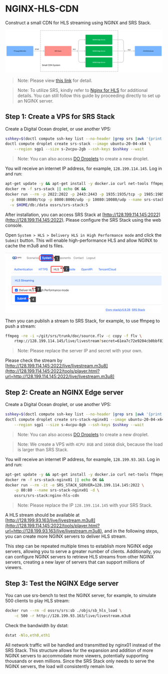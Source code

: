 # NGINX-HLS-CDN

Construct a small CDN for HLS streaming using NGINX and SRS Stack.

![](./nginx-hls-cdn-01.png)

> Note: Please view [this link](https://www.figma.com/file/EZcnUttzxZbHJcXRLjpuOZ/NGINX-HLS-CDN) for detail.

> Note: To utilize SRS, kindly refer to [Nginx for HLS](https://ossrs.io/lts/en-us/docs/v5/doc/nginx-for-hls) 
> for additional details. You can still follow this guide by proceeding directly to set up an NGINX server.

## Step 1: Create a VPS for SRS Stack

Create a Digital Ocean droplet, or use another VPS:

```bash
sshkey=$(doctl compute ssh-key list --no-header |grep srs |awk '{print $1}') &&
doctl compute droplet create srs-stack --image ubuntu-20-04-x64 \
    --region sgp1 --size s-2vcpu-2gb --ssh-keys $sshkey --wait
```

> Note: You can also access [DO Droplets](https://cloud.digitalocean.com/droplets) to create a new droplet.

You will receive an internet IP address, for example, `128.199.114.145`. Log in and run:

```bash
apt-get update -y && apt-get install -y docker.io curl net-tools ffmpeg pcp &&
docker rm -f srs-stack || echo OK &&
docker run --rm -p 2022:2022 -p 2443:2443 -p 1935:1935/tcp -p 1985:1985/tcp \
  -p 8080:8080/tcp -p 8000:8000/udp -p 10080:10080/udp --name srs-stack -d \
  -v $HOME/db:/data ossrs/srs-stack:5
```

After installation, you can access SRS Stack at [http://128.199.114.145:2022](http://128.199.114.145:2022).
Please configure the SRS Stack using the web console.

Open `System > HLS > Delivery HLS in High Performance mode` and click the `Submit` button. This will enable
high-performance HLS and allow NGINX to cache the m3u8 and ts files.

![](./nginx-hls-cdn-02.png)

Then you can publish a stream to SRS Stack, for example, to use ffmpeg to push a stream:

```bash
ffmpeg -re -i ~/git/srs/trunk/doc/source.flv -c copy -f flv \
    rtmp://128.199.114.145/live/livestream?secret=61ea7c72e9204cb0bbf83e385fbaf9b2
```

> Note: Please replace the server IP and secret with your own.

Please check the stream by [http://128.199.114.145:2022/live/livestream.m3u8](http://128.199.114.145:2022/tools/player.html?url=http://128.199.114.145:2022/live/livestream.m3u8)

## Step 2: Create an NGINX Edge server

Create a Digital Ocean droplet, or use another VPS:

```bash
sshkey=$(doctl compute ssh-key list --no-header |grep srs |awk '{print $1}') &&
doctl compute droplet create srs-stack-nginx01 --image ubuntu-20-04-x64 \
    --region sgp1 --size s-4vcpu-8gb --ssh-keys $sshkey --wait
```

> Note: You can also access [DO Droplets](https://cloud.digitalocean.com/droplets) to create a new droplet.

> Note: We create a VPS with `4CPU 8GB` and `160GB` disk, because the load is larger than SRS Stack.

You will receive an internet IP address, for example, `128.199.93.163`. Log in and run:

```bash
apt-get update -y && apt-get install -y docker.io curl net-tools ffmpeg pcp &&
docker rm -f srs-stack-nginx01 || echo OK &&
docker run --rm -it -e SRS_STACK_SERVER=128.199.114.145:2022 \
    -p 80:80 --name srs-stack-nginx01 -d \
    ossrs/srs-stack:nginx-hls-cdn
```

> Note: Please replace the IP `128.199.114.145` with your SRS Stack.

A HLS stream should be available at [http://128.199.93.163/live/livestream.m3u8](http://128.199.114.145:2022/tools/player.html?url=http://128.199.93.163/live/livestream.m3u8),
and in the following steps, you can create more NGINX servers to deliver HLS stream.

This step can be repeated multiple times to establish more NGINX edge servers, allowing you to serve 
a greater number of clients. Additionally, you can configure NGINX servers to retrieve HLS streams 
from other NGINX servers, creating a new layer of servers that can support millions of viewers.

## Step 3: Test the NGINX Edge server

You can use srs-bench to test the NGINX server, for example, to simulate 500 clients to play HLS stream:

```bash
docker run --rm -d ossrs/srs:sb ./objs/sb_hls_load \
    -c 500 -r http://128.199.93.163/live/livestream.m3u8
```

Check the bandwidth by dstat:

```bash
dstat -Nlo,eth0,eth1
```

All network traffic will be handled and transmitted by nginx01 instead of the SRS Stack. This structure 
allows for the expansion and addition of more NGINX servers to accommodate more viewers, potentially 
supporting thousands or even millions. Since the SRS Stack only needs to serve the NGINX servers, the 
load will consistently remain low.

 